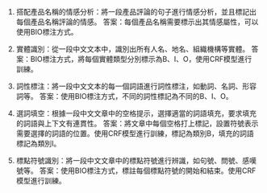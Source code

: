 1. 搭配產品名稱的情感分析：將一段產品評論的句子進行情感分析，並且標記出每個產品名稱評論的情感。
答案：每個產品名稱需要標示出其情感屬性，可以使用BIO標注方式。

2. 實體識別：從一段中文文本中，識別出所有人名、地名、組織機構等實體。 
答案：BIO標注方式，將每個實體類型分別標示為B、I、O，使用CRF模型進行訓練。

3. 詞性標注：將一段中文文本的每一個詞語進行詞性標注，如動詞、名詞、形容詞等。
答案：使用BIO標注方式，不同的詞性標記為不同的B、I、O。

4. 選詞填空：根據一段中文文章中的空格提示，選擇適當的詞語填充，要求填充的詞語與上下文有連貫性。
答案：將文章中每個空格打上標記，設置符號表示需要選擇的詞語的位置。使用CRF模型進行訓練，標記為類別B，填充的詞語標記為類別I。

5. 標點符號識別：將一段中文文章中的標點符號進行辨識，如句號、問號、感嘆號等。
答案：使用BIO標注方式，標註每個標點符號的開始和結束。使用CRF模型進行訓練。
